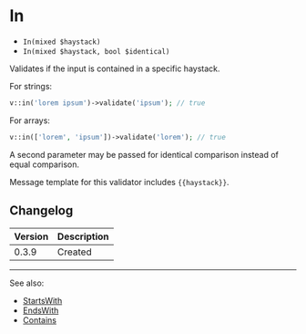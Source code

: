 # In

- `In(mixed $haystack)`
- `In(mixed $haystack, bool $identical)`

Validates if the input is contained in a specific haystack.

For strings:

```php
v::in('lorem ipsum')->validate('ipsum'); // true
```

For arrays:

```php
v::in(['lorem', 'ipsum'])->validate('lorem'); // true
```

A second parameter may be passed for identical comparison instead
of equal comparison.

Message template for this validator includes `{{haystack}}`.

## Changelog

Version | Description
--------|-------------
  0.3.9 | Created

***
See also:

  * [StartsWith](StartsWith.md)
  * [EndsWith](EndsWith.md)
  * [Contains](Contains.md)
